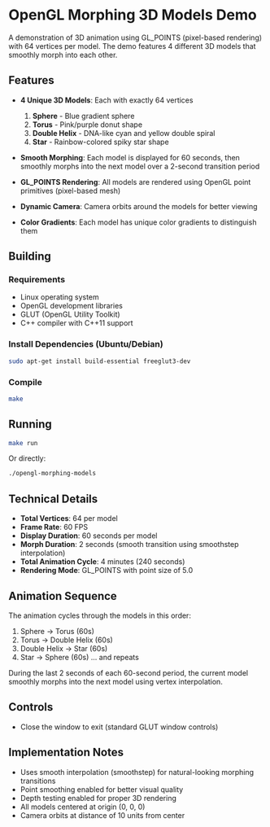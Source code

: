 # OpenGL Morphing 3D Models Demo

A demonstration of 3D animation using GL_POINTS (pixel-based rendering) with 64 vertices per model. The demo features 4 different 3D models that smoothly morph into each other.

## Features

- **4 Unique 3D Models**: Each with exactly 64 vertices
  1. **Sphere** - Blue gradient sphere
  2. **Torus** - Pink/purple donut shape
  3. **Double Helix** - DNA-like cyan and yellow double spiral
  4. **Star** - Rainbow-colored spiky star shape

- **Smooth Morphing**: Each model is displayed for 60 seconds, then smoothly morphs into the next model over a 2-second transition period

- **GL_POINTS Rendering**: All models are rendered using OpenGL point primitives (pixel-based mesh)

- **Dynamic Camera**: Camera orbits around the models for better viewing

- **Color Gradients**: Each model has unique color gradients to distinguish them

## Building

### Requirements
- Linux operating system
- OpenGL development libraries
- GLUT (OpenGL Utility Toolkit)
- C++ compiler with C++11 support

### Install Dependencies (Ubuntu/Debian)
```bash
sudo apt-get install build-essential freeglut3-dev
```

### Compile
```bash
make
```

## Running

```bash
make run
```

Or directly:
```bash
./opengl-morphing-models
```

## Technical Details

- **Total Vertices**: 64 per model
- **Frame Rate**: 60 FPS
- **Display Duration**: 60 seconds per model
- **Morph Duration**: 2 seconds (smooth transition using smoothstep interpolation)
- **Total Animation Cycle**: 4 minutes (240 seconds)
- **Rendering Mode**: GL_POINTS with point size of 5.0

## Animation Sequence

The animation cycles through the models in this order:
1. Sphere → Torus (60s)
2. Torus → Double Helix (60s)
3. Double Helix → Star (60s)
4. Star → Sphere (60s)
... and repeats

During the last 2 seconds of each 60-second period, the current model smoothly morphs into the next model using vertex interpolation.

## Controls

- Close the window to exit (standard GLUT window controls)

## Implementation Notes

- Uses smooth interpolation (smoothstep) for natural-looking morphing transitions
- Point smoothing enabled for better visual quality
- Depth testing enabled for proper 3D rendering
- All models centered at origin (0, 0, 0)
- Camera orbits at distance of 10 units from center

